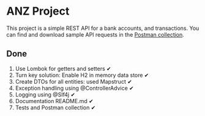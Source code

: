 # ANZ Project
This project is a simple REST API for a bank accounts, and transactions. You can find and download sample API requests in the
[Postman collection](postman/ANZ&#32;Project&#32;API&#32;requests.postman_collection.json).


## Done
1. Use Lombok for getters and setters ✔
2. Turn key solution: Enable H2 in memory data store ✔
3. Create DTOs for all entities: used Mapstruct ✔
4. Exception handling using @ControllerAdvice ✔
5. Logging using @Slf4j ✔
6. Documentation README.md ✔
7. Tests and Postman collection ✔

